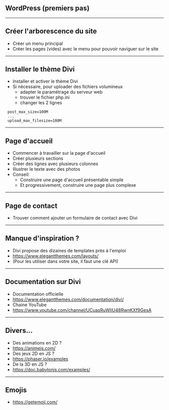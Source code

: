 
## WordPress (premiers pas)

---

## Créer l'arborescence du site

* Créer un menu principal
* Créer les pages (vides) avec le menu pour pouvoir naviguer sur le site

---

## Installer le thème Divi

* Installer et activer le thème Divi
* Si nécessaire, pour uploader des fichiers volumineux 
  * adapter le paramétrage du serveur web
  * trouver le fichier php.ini
  * changer les 2 lignes

```
 post_max_size=100M
 ...
 upload_max_filesize=100M
```

---

##  Page d'accueil

* Commencer à travailler sur la page d'accueil
* Créer plusieurs sections
* Créer des lignes avec plusieurs colonnes
* Illustrer le texte avec des photos
* Conseil: 
  * Construire une page d'accueil présentable simple
  * Et progressivement, construire une page plus complexe

---

## Page de contact

* Trouver comment ajouter un formulaire de contact avec Divi

---

## Manque d'inspiration ?

* Divi propose des dizaines de templates près à l'emploi
* https://www.elegantthemes.com/layouts/
* (Pour les utiliser dans votre site, il faut une clé API)

---

## Documentation sur Divi

* Documentation officielle
* https://www.elegantthemes.com/documentation/divi/
* Chaine YouTube 
* https://www.youtube.com/channel/UCuasRuWliU48RwnKXf9GesA

---

## Divers...

* Des animations en 2D ?
* https://animejs.com/
* Des jeux 2D en JS ?
* https://phaser.io/examples
* De la 3D en JS ?
* https://doc.babylonjs.com/examples/

---

## Emojis

* https://getemoji.com/

